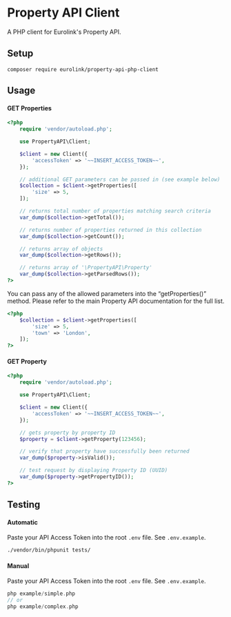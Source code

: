 # Property API Client

A PHP client for Eurolink's Property API.

## Setup

```
composer require eurolink/property-api-php-client
```

## Usage

#### GET Properties

```php
<?php
    require 'vendor/autoload.php';

    use PropertyAPI\Client;

    $client = new Client({
        'accessToken' => '~~INSERT_ACCESS_TOKEN~~',
    });

    // additional GET parameters can be passed in (see example below)
    $collection = $client->getProperties([
        'size' => 5,
    ]);

    // returns total number of properties matching search criteria
    var_dump($collection->getTotal());

    // returns number of properties returned in this collection
    var_dump($collection->getCount());

    // returns array of objects
    var_dump($collection->getRows());

    // returns array of '\PropertyAPI\Property'
    var_dump($collection->getParsedRows());
?>
```

You can pass any of the allowed parameters into the “getProperties()” method. Please refer to the main Property API documentation for the full list.

```php
<?php
    $collection = $client->getProperties([
        'size' => 5,
        'town' => 'London',
    ]);
?>
```

#### GET Property

```php
<?php
    require 'vendor/autoload.php';

    use PropertyAPI\Client;

    $client = new Client({
        'accessToken' => '~~INSERT_ACCESS_TOKEN~~',
    });

    // gets property by property ID
    $property = $client->getProperty(123456);

    // verify that property have successfully been returned
    var_dump($property->isValid());

    // test request by displaying Property ID (UUID)
    var_dump($property->getPropertyID());
?>
```

## Testing

#### Automatic
Paste your API Access Token into the root `.env` file. See `.env.example`.

```bash
./vendor/bin/phpunit tests/
```

#### Manual
Paste your API Access Token into the root `.env` file. See `.env.example`.

```php
php example/simple.php
// or
php example/complex.php
```
